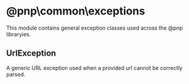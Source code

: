 # @pnp\common\exceptions

This module contains general exception classes used across the @pnp libraryies.

## UrlException

A generic URL exception used when a provided url cannot be correctly parsed.
